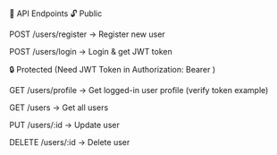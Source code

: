 📌 API Endpoints
🔓 Public

POST /users/register → Register new user

POST /users/login → Login & get JWT token

🔒 Protected (Need JWT Token in Authorization: Bearer <token>)

GET /users/profile → Get logged-in user profile (verify token example)

GET /users → Get all users

PUT /users/:id → Update user

DELETE /users/:id → Delete user